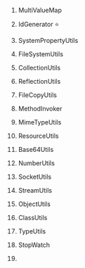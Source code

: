 1. MultiValueMap

2. IdGenerator :star:

3. SystemPropertyUtils

4. FileSystemUtils

5. CollectionUtils

6. ReflectionUtils

7. FileCopyUtils

8. MethodInvoker

9. MimeTypeUtils

10. ResourceUtils

11. Base64Utils

12. NumberUtils

13. SocketUtils

14. StreamUtils

15. ObjectUtils

16. ClassUtils

17. TypeUtils

18. StopWatch

19. 

    

